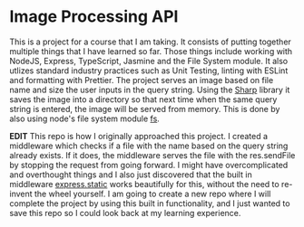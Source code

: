 # Image Processing API

This is a project for a course that I am taking. It consists of putting together multiple things that I have learned so far.
Those things include working with NodeJS, Express, TypeScript, Jasmine and the File System module. It also utlizes standard 
industry practices such as Unit Testing, linting with ESLint and formatting with Prettier. The project serves an image based 
on file name and size the user inputs in the query string. Using the [Sharp](https://sharp.pixelplumbing.com/) library it
saves the image into a directory so that next time when the same query string is entered, the image will be served from memory. 
This is done by also using node's file system module [fs](https://nodejs.org/api/fs.html).

**EDIT**
This repo is how I originally approached this project. I created a middleware which checks if a file with the name based on the
query string already exists. If it does, the middleware serves the file with the res.sendFile by stopping the request from going 
forward. I might have overcomplicated and overthought things and I also just discovered that the built in middleware 
[express.static](https://expressjs.com/en/starter/static-files.html) works beautifully for this, without the need to re-invent the
wheel yourself. I am going to create a new repo where I will complete the project by using this built in functionality, and I 
just wanted to save this repo so I could look back at my learning experience.
